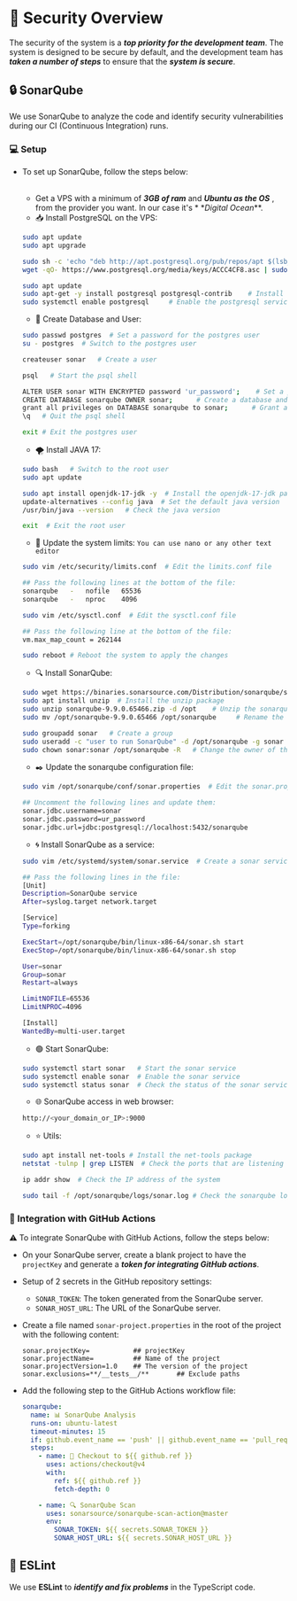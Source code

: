 # 🔑 Security Overview

The security of the system is a **_top priority for the development team_**. The system is designed to be secure by
default, and the development team has _**taken a number of steps**_ to ensure that the _**system is secure**_.

## 🔒 SonarQube

We use SonarQube to analyze the code and identify security vulnerabilities during our CI (Continuous Integration) runs.

### 💻 Setup

- To set up SonarQube, follow the steps below:<br><br>

  - Get a VPS with a minimum of **_3GB of ram_** and **_Ubuntu as the OS_** , from the provider you want. In our case
    it's \* \*_Digital Ocean_\*\*.
  - 📥 Install PostgreSQL on the VPS:

  ```bash
  sudo apt update
  sudo apt upgrade

  sudo sh -c 'echo "deb http://apt.postgresql.org/pub/repos/apt $(lsb_release -cs)-pgdg main" > /etc/apt/sources.list.d/pgdg.list'   # Add the PostgreSQL repository
  wget -qO- https://www.postgresql.org/media/keys/ACCC4CF8.asc | sudo tee /etc/apt/trusted.gpg.d/pgdg.asc &>/dev/null    # Import the repository signing key

  sudo apt update
  sudo apt-get -y install postgresql postgresql-contrib    # Install the postgresql package
  sudo systemctl enable postgresql     # Enable the postgresql service
  ```

  - 🚀 Create Database and User:

  ```bash
  sudo passwd postgres  # Set a password for the postgres user
  su - postgres  # Switch to the postgres user

  createuser sonar   # Create a user

  psql   # Start the psql shell

  ALTER USER sonar WITH ENCRYPTED password 'ur_password';    # Set a password for the user
  CREATE DATABASE sonarqube OWNER sonar;      # Create a database and set the owner to the sonar user
  grant all privileges on DATABASE sonarqube to sonar;      # Grant all privileges to the sonar user
  \q   # Quit the psql shell

  exit # Exit the postgres user
  ```

  - 🌪️ Install JAVA 17:

  ```bash
  sudo bash   # Switch to the root user
  sudo apt update

  sudo apt install openjdk-17-jdk -y  # Install the openjdk-17-jdk package
  update-alternatives --config java  # Set the default java version
  /usr/bin/java --version   # Check the java version

  exit  # Exit the root user
  ```

  - 🐌 Update the system limits: `You can use nano or any other text editor`

  ```bash
  sudo vim /etc/security/limits.conf  # Edit the limits.conf file

  ## Pass the following lines at the bottom of the file:
  sonarqube   -   nofile   65536
  sonarqube   -   nproc    4096
  ```

  ```bash
  sudo vim /etc/sysctl.conf  # Edit the sysctl.conf file

  ## Pass the following line at the bottom of the file:
  vm.max_map_count = 262144
  ```

  ```bash
  sudo reboot # Reboot the system to apply the changes
  ```

  - 🔍 Install SonarQube:

  ```bash
  sudo wget https://binaries.sonarsource.com/Distribution/sonarqube/sonarqube-9.9.0.65466.zip    # Download the sonarqube package, you can check the latest version on the sonarqube website
  sudo apt install unzip  # Install the unzip package
  sudo unzip sonarqube-9.9.0.65466.zip -d /opt    # Unzip the sonarqube package
  sudo mv /opt/sonarqube-9.9.0.65466 /opt/sonarqube     # Rename the sonarqube directory

  sudo groupadd sonar   # Create a group
  sudo useradd -c "user to run SonarQube" -d /opt/sonarqube -g sonar sonar    # Create a user
  sudo chown sonar:sonar /opt/sonarqube -R   # Change the owner of the sonarqube directory
  ```

  - ✒️ Update the sonarqube configuration file:

  ```bash
  sudo vim /opt/sonarqube/conf/sonar.properties  # Edit the sonar.properties file

  ## Uncomment the following lines and update them:
  sonar.jdbc.username=sonar
  sonar.jdbc.password=ur_password
  sonar.jdbc.url=jdbc:postgresql://localhost:5432/sonarqube
  ```

  - 🌀 Install SonarQube as a service:

  ```bash
  sudo vim /etc/systemd/system/sonar.service  # Create a sonar service file

  ## Pass the following lines in the file:
  [Unit]
  Description=SonarQube service
  After=syslog.target network.target

  [Service]
  Type=forking

  ExecStart=/opt/sonarqube/bin/linux-x86-64/sonar.sh start
  ExecStop=/opt/sonarqube/bin/linux-x86-64/sonar.sh stop

  User=sonar
  Group=sonar
  Restart=always

  LimitNOFILE=65536
  LimitNPROC=4096

  [Install]
  WantedBy=multi-user.target
  ```

  - 🟢 Start SonarQube:

  ```bash
  sudo systemctl start sonar   # Start the sonar service
  sudo systemctl enable sonar  # Enable the sonar service
  sudo systemctl status sonar  # Check the status of the sonar service
  ```

  - 🌐 SonarQube access in web browser:

  ```bash
  http://<your_domain_or_IP>:9000
  ```

  - ⭐️ Utils:

  ```bash
  sudo apt install net-tools # Install the net-tools package
  netstat -tulnp | grep LISTEN  # Check the ports that are listening

  ip addr show  # Check the IP address of the system

  sudo tail -f /opt/sonarqube/logs/sonar.log # Check the sonarqube logs
  ```

### 🧪 Integration with GitHub Actions

⚠️ To integrate SonarQube with GitHub Actions, follow the steps below:

- On your SonarQube server, create a blank project to have the `projectKey` and generate
  a **_token for integrating GitHub actions_**.

- Setup of 2 secrets in the GitHub repository settings:

  - `SONAR_TOKEN`: The token generated from the SonarQube server.
  - `SONAR_HOST_URL`: The URL of the SonarQube server.

- Create a file named `sonar-project.properties` in the root of the project with the following content:

  ```properties
  sonar.projectKey=           ## projectKey
  sonar.projectName=          ## Name of the project
  sonar.projectVersion=1.0    ## The version of the project
  sonar.exclusions=**/__tests__/**       ## Exclude paths
  ```

- Add the following step to the GitHub Actions workflow file:

  ```yaml
  sonarqube:
    name: 📊 SonarQube Analysis
    runs-on: ubuntu-latest
    timeout-minutes: 15
    if: github.event_name == 'push' || github.event_name == 'pull_request'
    steps:
      - name: 🔬 Checkout to ${{ github.ref }}
        uses: actions/checkout@v4
        with:
          ref: ${{ github.ref }}
          fetch-depth: 0

      - name: 🔍 SonarQube Scan
        uses: sonarsource/sonarqube-scan-action@master
        env:
          SONAR_TOKEN: ${{ secrets.SONAR_TOKEN }}
          SONAR_HOST_URL: ${{ secrets.SONAR_HOST_URL }}
  ```

## 📝 ESLint

We use **ESLint** to **_identify and fix problems_** in the TypeScript code.
